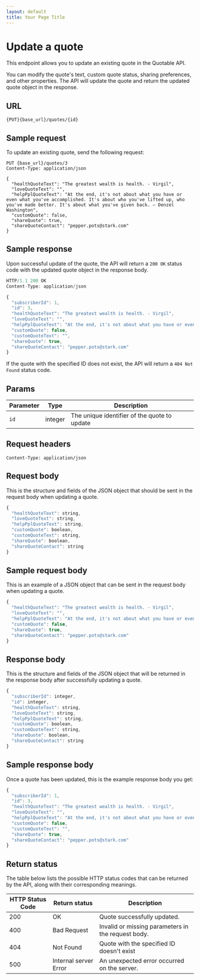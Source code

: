 ```yaml
---
layout: default
title: Your Page Title
---
```


# Update a quote

This endpoint allows you to update an existing quote in the Quotable API.

You can modify the quote's text, custom quote status, sharing preferences, and other properties. The API will update the quote and return the updated quote object in the response.

## URL

```shell
{PUT}{base_url}/quotes/{id}
```

## Sample request

To update an existing quote, send the following request:

```shell
PUT {base_url}/quotes/3
Content-Type: application/json

{
  "healthQuoteText": "The greatest wealth is health. - Virgil",
  "loveQuoteText": "",
  "helpPplQuoteText": "At the end, it's not about what you have or even what you've accomplished. It's about who you've lifted up, who you've made better. It's about what you've given back. – Denzel Washington",
  "customQuote": false,
  "shareQuote": true,
  "shareQuoteContact": "pepper.pots@stark.com"
}
```

## Sample response

Upon successful update of the quote, the API will return a `200 OK` status code with the updated quote object in the response body.

```js
HTTP/1.1 200 OK
Content-Type: application/json

{
  "subscriberId": 1,
  "id": 3,
  "healthQuoteText": "The greatest wealth is health. - Virgil",
  "loveQuoteText": "",
  "helpPplQuoteText": "At the end, it's not about what you have or even what you've accomplished. It's about who you've lifted up, who you've made better. It's about what you've given back. – Denzel Washington",
  "customQuote": false,
  "customQuoteText": "",
  "shareQuote": true,
  "shareQuoteContact": "pepper.pots@stark.com"
}
```

If the quote with the specified ID does not exist, the API will return a `404 Not Found` status code.

## Params

| Parameter | Type | Description |
| ------------- | ----------- | ----------- |
| `id` | integer | The unique identifier of the quote to update |

## Request headers

```shell
Content-Type: application/json
```

## Request body

This is the structure and fields of the JSON object that should be sent in the request body when updating a quote.

```js
{
  "healthQuoteText": string,
  "loveQuoteText": string,
  "helpPplQuoteText": string,
  "customQuote": boolean,
  "customQuoteText": string,
  "shareQuote": boolean,
  "shareQuoteContact": string
}
```

## Sample request body

This is an example of a JSON object that can be sent in the request body when updating a quote.

```js
{
  "healthQuoteText": "The greatest wealth is health. - Virgil",
  "loveQuoteText": "",
  "helpPplQuoteText": "At the end, it's not about what you have or even what you've accomplished. It's about who you've lifted up, who you've made better. It's about what you've given back. – Denzel Washington",
  "customQuote": false,
  "shareQuote": true,
  "shareQuoteContact": "pepper.pots@stark.com"
}
```

## Response body

This is the structure and fields of the JSON object that will be returned in the response body after successfully updating a quote.

```js
{
  "subscriberId": integer,
  "id": integer,
  "healthQuoteText": string,
  "loveQuoteText": string,
  "helpPplQuoteText": string,
  "customQuote": boolean,
  "customQuoteText": string,
  "shareQuote": boolean,
  "shareQuoteContact": string
}
```

## Sample response body

Once a quote has been updated, this is the example response body you get:

```js
{
  "subscriberId": 1,
  "id": 3,
  "healthQuoteText": "The greatest wealth is health. - Virgil",
  "loveQuoteText": "",
  "helpPplQuoteText": "At the end, it's not about what you have or even what you've accomplished. It's about who you've lifted up, who you've made better. It's about what you've given back. – Denzel Washington",
  "customQuote": false,
  "customQuoteText": "",
  "shareQuote": true,
  "shareQuoteContact": "pepper.pots@stark.com"
}
```

## Return status

The table below lists the possible HTTP status codes that can be returned by the API, along with their corresponding meanings.

| HTTP Status Code | Return status | Description |
| ------------- | ----------- | ----------- |
| 200 | OK | Quote successfully updated. |
| 400 | Bad Request | Invalid or missing parameters in the request body. |
| 404 | Not Found | Quote with the specified ID doesn't exist |
| 500 | Internal server Error | An unexpected error occurred on the server. |
